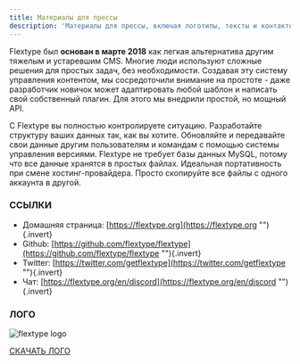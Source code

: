 ```yaml
---
title: Материалы для прессы
description: 'Материалы для прессы, включая логотипы, тексты и контактную информацию.'
---
```


Flextype был **основан в марте 2018** как легкая альтернатива другим тяжелым и устаревшим CMS. Многие люди используют сложные решения для простых задач, без необходимости. Создавая эту систему управления контентом, мы сосредоточили внимание на простоте - даже разработчик новичок может адаптировать любой шаблон и написать свой собственный плагин. Для этого мы внедрили простой, но мощный API.

С Flextype вы полностью контролируете ситуацию. Разработайте структуру ваших данных так, как вы хотите. Обновляйте и передавайте свои данные другим пользователям и командам с помощью системы управления версиями. Flextype не требует базы данных MySQL, потому что все данные хранятся в простых файлах. Идеальная портативность при смене хостинг-провайдера. Просто скопируйте все файлы с одного аккаунта в другой.

### ССЫЛКИ

- Домашняя страница: [https://flextype.org](https://flextype.org ""){.invert}
- Github: [https://github.com/flextype/flextype](https://github.com/flextype/flextype ""){.invert}
- Twitter: [https://twitter.com/getflextype](https://twitter.com/getflextype ""){.invert}
- Чат: [https://flextype.org/en/discord](https://flextype.org/en/discord ""){.invert}

### ЛОГО

<img src="[url]/api/images/entries/en/press-kit/flextype-logo.png?dpr=2&w=120&q=70&token=3b29b31ae05c89c2009f6e3f96e3d703" alt="flextype logo" />

<br>

<a class="pl-6 pr-6 pt-2 pb-2 button text-base" href="[url]/site/media/entries/en/press-kit/flextype-logo.png">СКАЧАТЬ ЛОГО</a>
